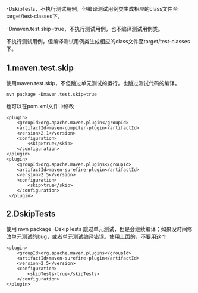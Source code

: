 -DskipTests，不执行测试用例，但编译测试用例类生成相应的class文件至target/test-classes下。  

-Dmaven.test.skip=true，不执行测试用例，也不编译测试用例类。  

不执行测试用例，但编译测试用例类生成相应的class文件至target/test-classes下。  

## 1.maven.test.skip
使用maven.test.skip，不但跳过单元测试的运行，也跳过测试代码的编译。  
```
mvn package -Dmaven.test.skip=true  
```  

也可以在pom.xml文件中修改  

```
<plugin>  
    <groupId>org.apache.maven.plugin</groupId>  
    <artifactId>maven-compiler-plugin</artifactId>  
    <version>2.1</version>  
    <configuration>  
        <skip>true</skip>  
    </configuration>  
</plugin>  
<plugin>  
    <groupId>org.apache.maven.plugins</groupId>  
    <artifactId>maven-surefire-plugin</artifactId>  
    <version>2.5</version>  
    <configuration>  
        <skip>true</skip>  
    </configuration>  
 </plugin> 
```  

## 2.DskipTests
使用 mvn package -DskipTests 跳过单元测试，但是会继续编译；如果没时间修改单元测试的bug，或者单元测试编译错误。使用上面的，不要用这个  

```
<plugin>  
    <groupId>org.apache.maven.plugins</groupId>  
    <artifactId>maven-surefire-plugin</artifactId>  
    <version>2.5</version>  
    <configuration>  
        <skipTests>true</skipTests>  
    </configuration>  
</plugin> 
```
